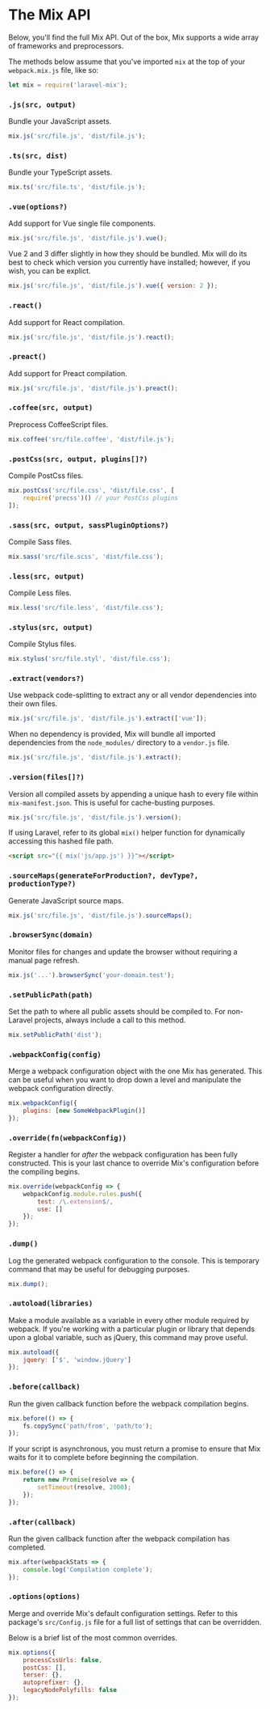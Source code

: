 # The Mix API

Below, you'll find the full Mix API. Out of the box, Mix supports a wide array of frameworks and preprocessors.

The methods below assume that you've imported `mix` at the top of your `webpack.mix.js` file, like so:

```js
let mix = require('laravel-mix');
```

### `.js(src, output)`

Bundle your JavaScript assets.

```js
mix.js('src/file.js', 'dist/file.js');
```

### `.ts(src, dist)`

Bundle your TypeScript assets.

```js
mix.ts('src/file.ts', 'dist/file.js');
```

### `.vue(options?)`

Add support for Vue single file components.

```js
mix.js('src/file.js', 'dist/file.js').vue();
```

Vue 2 and 3 differ slightly in how they should be bundled. Mix will do its best to check which
version you currently have installed; however, if you wish, you can be explict.

```js
mix.js('src/file.js', 'dist/file.js').vue({ version: 2 });
```

### `.react()`

Add support for React compilation.

```js
mix.js('src/file.js', 'dist/file.js').react();
```

### `.preact()`

Add support for Preact compilation.

```js
mix.js('src/file.js', 'dist/file.js').preact();
```

### `.coffee(src, output)`

Preprocess CoffeeScript files.

```js
mix.coffee('src/file.coffee', 'dist/file.js');
```

### `.postCss(src, output, plugins[]?)`

Compile PostCss files.

```js
mix.postCss('src/file.css', 'dist/file.css', [
    require('precss')() // your PostCss plugins
]);
```

### `.sass(src, output, sassPluginOptions?)`

Compile Sass files.

```js
mix.sass('src/file.scss', 'dist/file.css');
```

### `.less(src, output)`

Compile Less files.

```js
mix.less('src/file.less', 'dist/file.css');
```

### `.stylus(src, output)`

Compile Stylus files.

```js
mix.stylus('src/file.styl', 'dist/file.css');
```

### `.extract(vendors?)`

Use webpack code-splitting to extract any or all vendor dependencies into their own files.

```js
mix.js('src/file.js', 'dist/file.js').extract(['vue']);
```

When no dependency is provided, Mix will bundle all imported dependencies from the `node_modules/` directory to a `vendor.js` file.

```js
mix.js('src/file.js', 'dist/file.js').extract();
```

### `.version(files[]?)`

Version all compiled assets by appending a unique hash to every file within `mix-manifest.json`. This is useful for cache-busting purposes.

```js
mix.js('src/file.js', 'dist/file.js').version();
```

If using Laravel, refer to its global `mix()` helper function for dynamically accessing this hashed file path.

```html
<script src="{{ mix('js/app.js') }}"></script>
```

### `.sourceMaps(generateForProduction?, devType?, productionType?)`

Generate JavaScript source maps.

```js
mix.js('src/file.js', 'dist/file.js').sourceMaps();
```

### `.browserSync(domain)`

Monitor files for changes and update the browser without requiring a manual page refresh.

```js
mix.js('...').browserSync('your-domain.test');
```

### `.setPublicPath(path)`

Set the path to where all public assets should be compiled to. For non-Laravel projects, always include a call to this method.

```js
mix.setPublicPath('dist');
```

### `.webpackConfig(config)`

Merge a webpack configuration object with the one Mix has generated. This can be useful when you want to drop down a level and manipulate the webpack configuration directly.

```js
mix.webpackConfig({
    plugins: [new SomeWebpackPlugin()]
});
```

### `.override(fn(webpackConfig))`

Register a handler for _after_ the webpack configuration has been fully constructed. This is your last chance to override Mix's configuration before the compiling begins.

```js
mix.override(webpackConfig => {
    webpackConfig.module.rules.push({
        test: /\.extension$/,
        use: []
    });
});
```

### `.dump()`

Log the generated webpack configuration to the console. This is temporary command that may be useful for debugging purposes.

```js
mix.dump();
```

### `.autoload(libraries)`

Make a module available as a variable in every other module required by webpack. If you're working with a particular plugin or library that depends upon a global variable, such as jQuery, this command may prove useful.

```js
mix.autoload({
    jquery: ['$', 'window.jQuery']
});
```

### `.before(callback)`

Run the given callback function before the webpack compilation begins. 

```js
mix.before(() => {
    fs.copySync('path/from', 'path/to');
});
```

If your script is asynchronous, you must return a promise to ensure that Mix waits for it to complete before beginning the compilation.

```js
mix.before(() => {
    return new Promise(resolve => {
        setTimeout(resolve, 2000); 
    });
});
```

### `.after(callback)`

Run the given callback function after the webpack compilation has completed.

```js
mix.after(webpackStats => {
    console.log('Compilation complete');
});
```

### `.options(options)`

Merge and override Mix's default configuration settings. Refer to this package's `src/Config.js` file for a full list of settings that can be overridden.

Below is a brief list of the most common overrides.

```js
mix.options({
    processCssUrls: false,
    postCss: [],
    terser: {},
    autoprefixer: {},
    legacyNodePolyfills: false
});
```
